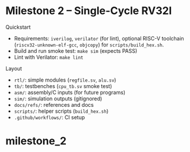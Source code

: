 # Milestone 2 – Single-Cycle RV32I

Quickstart
- Requirements: `iverilog`, `verilator` (for lint), optional RISC-V toolchain (`riscv32-unknown-elf-gcc`, `objcopy`) for `scripts/build_hex.sh`.
- Build and run smoke test: `make sim` (expects PASS)
- Lint with Verilator: `make lint`

Layout
- `rtl/`: simple modules (`regfile.sv`, `alu.sv`)
- `tb/`: testbenches (`cpu_tb.sv` smoke test)
- `asm/`: assembly/C inputs (for future programs)
- `sim/`: simulation outputs (gitignored)
- `docs/refs/`: references and docs
- `scripts/`: helper scripts (`build_hex.sh`)
- `.github/workflows/`: CI setup
# milestone_2
